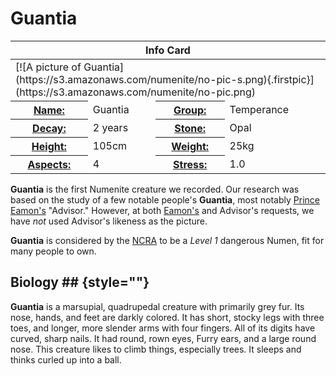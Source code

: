 # Guantia #


<table markdown="1">
  <thead>
    <tr>
	  <th colspan="4" style="margin-bottom: -10px;"> Info Card </th>
	</tr>
  </thead>
  <tbody><tr>
  <td colspan="4"  style="margin-top: -10px;">[![A picture of Guantia](https://s3.amazonaws.com/numenite/no-pic-s.png){.firstpic}](https://s3.amazonaws.com/numenite/no-pic.png)</td>
  </tr>
  <tr>
    <th><a href="../names.html" title="What we call this type of Creature.">Name:</a></th>
	<td>Guantia</td>
    <th><a href="../index.html" title="Which Group this Creature is from.">Group:</a></th>
	<td>Temperance</td>
  </tr>
  <tr>
    <th><a href="../decay.html" title="How long before the Creature's presence decays.">Decay:</a></th>
	<td>2 years</td>
	<th><a href="../stones.html" title="Which type of Numenite can manifest this Creature.">Stone:</a></th>
	<td>Opal</td>
  </tr>
  <tr>
    <th><a href="../height.html" title="How tall this creature usually is.">Height:</a></th>
	<td>105cm</td>
	<th><a href="../weight.html" title="How heavy this creature usually is.">Weight:</a></th>
	<td>25kg</td>
  </tr>
  <tr>
    <th><a href="../aspects.html" title="How many different Aspects of this creature we have seen.">Aspects:</a></th>
	<td>4</td>
	<th><a href="../stress.html" title="How hard it is to maintain this creature's existence">Stress:</a></th>
    <td>1.0</td>
  </tr>
  </tbody>
</table>

__Guantia__ is the first Numenite creature we recorded. Our research
was based on the study of a few notable people's __Guantia__, most
notably [Prince Eamon's](/world/historical/prince-eamon.html)
"Advisor." However, at both
[Eamon's](/world/historical/prince-eamon.html) and Advisor's requests,
we have _not_ used Advisor's likeness as the picture.

__Guantia__ is considered by the
[NCRA](/world/culture/numenite-creature-restriction-association.html)
to be a _Level 1_ dangerous Numen, fit for many people to own.

## Biology ## {style=""}

__Guantia__ is a marsupial, quadrupedal creature with primarily grey
fur. Its nose, hands, and feet are darkly colored. It has short,
stocky legs with three toes, and longer, more slender arms with four
fingers. All of its digits have curved, sharp nails. It had round,
rown eyes, Furry ears, and a large round nose. This creature likes to
climb things, especially trees. It sleeps and thinks curled up into a
ball.
